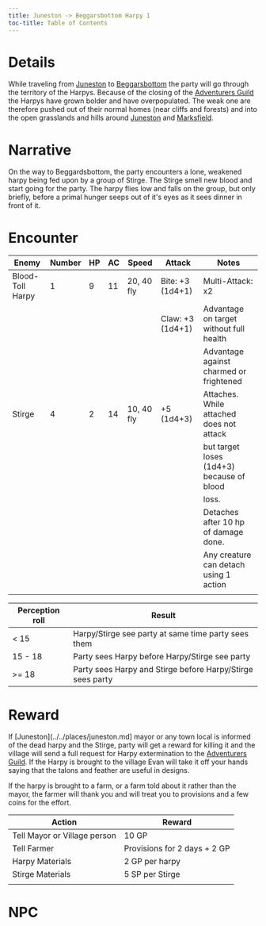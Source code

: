 ```yaml
---
title: Juneston -> Beggarsbottom Harpy 1
toc-title: Table of Contents
---
```


# Details

While traveling from [Juneston](../../places/juneston.md) to [Beggarsbottom](../../places/beggarsbottom/story.md) the party will go through the territory of the Harpys. Because of the closing of the [Adventurers Guild](../../places/adventurers-guild.md) the Harpys have grown bolder and have overpopulated. The weak one are therefore pushed out of their normal homes (near cliffs and forests) and into the open grasslands and hills around [Juneston](../../places/juneston.md) and [Marksfield](../../places/marksfield/story.md).

# Narrative

On the way to Beggardsbottom, the party encounters a lone, weakened harpy being fed upon by a group of Stirge. The Stirge smell new blood and start going for the party. The harpy flies low and falls on the group, but only briefly, before a primal hunger seeps out of it's eyes as it sees dinner in front of it.

# Encounter

| Enemy            | Number | HP | AC | Speed      | Attack           | Notes                                     |
|------------------|--------|----|----|------------|------------------|-------------------------------------------|
| Blood-Toll Harpy | 1      | 9  | 11 | 20, 40 fly | Bite: +3 (1d4+1) | Multi-Attack: x2                          |
|                  |        |    |    |            | Claw: +3 (1d4+1) | Advantage on target without full health   |
|                  |        |    |    |            |                  | Advantage against charmed or frightened   |
| Stirge           | 4      | 2  | 14 | 10, 40 fly | +5 (1d4+3)       | Attaches. While attached does not attack  |
|                  |        |    |    |            |                  | but target loses (1d4+3) because of blood |
|                  |        |    |    |            |                  | loss.                                     |
|                  |        |    |    |            |                  | Detaches after 10 hp of damage done.      |
|                  |        |    |    |            |                  | Any creature can detach using 1 action    |
|                  |        |    |    |            |                  |                                           |

| Perception roll | Result                                                     |
|-----------------|------------------------------------------------------------|
| < 15            | Harpy/Stirge see party at same time party sees them        |
| 15 - 18         | Party sees Harpy before Harpy/Stirge see party             |
| >= 18           | Party sees Harpy and Stirge before Harpy/Stirge sees party |


# Reward

If [Juneston](../../places/juneston.md] mayor or any town local is informed of the dead harpy and the Stirge, party will get a reward for killing it and the village will send a full request for Harpy extermination to the [Adventurers Guild](../../places/adventurers-guild.md). If the Harpy is brought to the village Evan will take it off your hands saying that the talons and feather are useful in designs. 

If the harpy is brought to a farm, or a farm told about it rather than the mayor, the farmer will thank you and will treat you to provisions and a few coins for the effort.

| Action                       | Reward                       |
|------------------------------|------------------------------|
| Tell Mayor or Village person | 10 GP                        |
| Tell Farmer                  | Provisions for 2 days + 2 GP |
| Harpy Materials              | 2 GP per harpy               |
| Stirge Materials             | 5 SP per Stirge              |
|                              |                              |

# NPC

